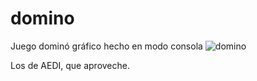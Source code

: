# domino
Juego dominó gráfico hecho en modo consola
![domino](https://user-images.githubusercontent.com/66205167/83875608-b0d4d700-a737-11ea-8a49-370446b8ef68.PNG)

Los de AEDI, que aproveche.
